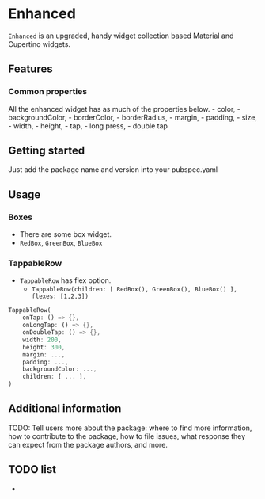 # Enhanced

`Enhanced` is an upgraded, handy widget collection based Material and Cupertino widgets.

## Features

### Common properties

All the enhanced widget has as much of the properties below.
    - color, 
    - backgroundColor,
    - borderColor,
    - borderRadius,
    - margin,
    - padding,
    - size,
    - width,
    - height,
    - tap, 
    - long press,
    - double tap
    

## Getting started

Just add the package name and version into your pubspec.yaml

## Usage


### Boxes

- There are some box widget.
- `RedBox`, `GreenBox`, `BlueBox`

### TappableRow

- `TappableRow` has flex option.
  - `TappableRow(children: [ RedBox(), GreenBox(), BlueBox() ], flexes: [1,2,3])`


```dart
TappableRow(
    onTap: () => {},
    onLongTap: () => {},
    onDoubleTap: () => {},
    width: 200,
    height: 300,
    margin: ...,
    padding: ...,
    backgroundColor: ...,
    children: [ ... ],
)
```

## Additional information

TODO: Tell users more about the package: where to find more information, how to 
contribute to the package, how to file issues, what response they can expect 
from the package authors, and more.


## TODO list


- 